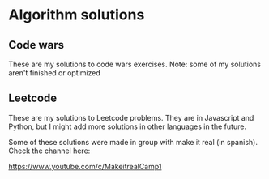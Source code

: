 # Algorithm solutions

## Code wars

These are my solutions to code wars exercises. Note: some of my solutions aren't finished or optimized

## Leetcode

These are my solutions to Leetcode problems. They are in Javascript and Python, but I might add more solutions in other languages in the future.

Some of these solutions were made in group with make it real (in spanish). Check the channel here:

https://www.youtube.com/c/MakeitrealCamp1
